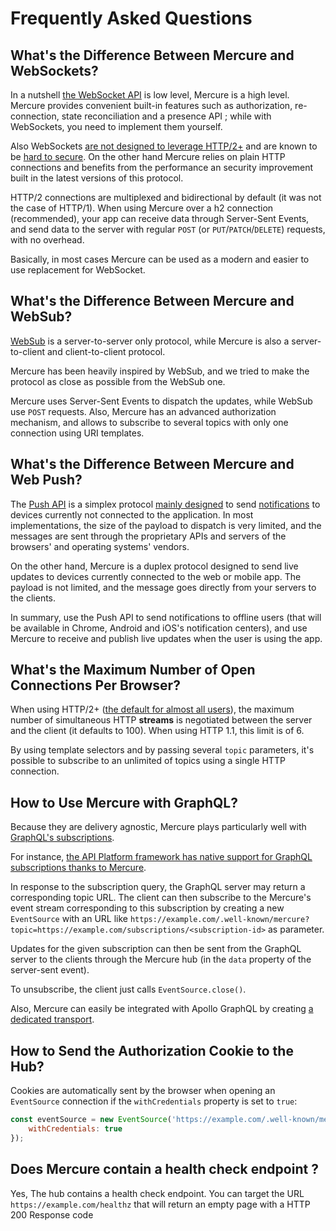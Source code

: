 # Frequently Asked Questions

## What's the Difference Between Mercure and WebSockets?

In a nutshell [the WebSocket API](https://developer.mozilla.org/en-US/docs/Web/API/WebSockets_API) is low level, Mercure is a high level.
Mercure provides convenient built-in features such as authorization, re-connection, state reconciliation and a presence API ; while with WebSockets, you need to implement them yourself.

Also WebSockets [are not designed to leverage HTTP/2+](https://www.infoq.com/articles/websocket-and-http2-coexist) and are known to be [hard to secure](https://gravitational.com/blog/kubernetes-websocket-upgrade-security-vulnerability/). On the other hand Mercure relies on plain HTTP connections and benefits from the performance an security improvement built in the latest versions of this protocol.

HTTP/2 connections are multiplexed and bidirectional by default (it was not the case of HTTP/1).
When using Mercure over a h2 connection (recommended), your app can receive data through Server-Sent Events, and send data to the server with regular `POST` (or `PUT`/`PATCH`/`DELETE`) requests, with no overhead.

Basically, in most cases Mercure can be used as a modern and easier to use replacement for WebSocket.

## What's the Difference Between Mercure and WebSub?

[WebSub](https://www.w3.org/TR/websub/) is a server-to-server only protocol, while Mercure is also a server-to-client and client-to-client protocol.

Mercure has been heavily inspired by WebSub, and we tried to make the protocol as close as possible from the WebSub one.

Mercure uses Server-Sent Events to dispatch the updates, while WebSub use `POST` requests. Also, Mercure has an advanced authorization mechanism, and allows to subscribe to several topics with only one connection using URI templates.

## What's the Difference Between Mercure and Web Push?

The [Push API](https://developer.mozilla.org/en-US/docs/Web/API/Push_API) is a simplex protocol [mainly designed](https://developers.google.com/web/fundamentals/push-notifications/) to send [notifications](https://developer.mozilla.org/en-US/docs/Web/API/Notifications_API) to devices currently not connected to the application.
In most implementations, the size of the payload to dispatch is very limited, and the messages are sent through the proprietary APIs and servers of the browsers' and operating systems' vendors.

On the other hand, Mercure is a duplex protocol designed to send live updates to devices currently connected to the web or mobile app. The payload is not limited, and the message goes directly from your servers to the clients.

In summary, use the Push API to send notifications to offline users (that will be available in Chrome, Android and iOS's notification centers), and use Mercure to receive and publish live updates when the user is using the app.

## What's the Maximum Number of Open Connections Per Browser?

When using HTTP/2+ ([the default for almost all users](https://caniuse.com/#feat=http2)), the maximum number of simultaneous HTTP **streams** is negotiated between the server and the client (it defaults to 100).
When using HTTP 1.1, this limit is of 6.

By using template selectors and by passing several `topic` parameters, it's possible to subscribe to an unlimited of topics using a single HTTP connection.

## How to Use Mercure with GraphQL?

Because they are delivery agnostic, Mercure plays particularly well with [GraphQL's subscriptions](https://facebook.github.io/graphql/draft/#sec-Subscription).

For instance, [the API Platform framework has native support for GraphQL subscriptions thanks to Mercure](https://api-platform.com/docs/master/core/graphql/#subscriptions).

In response to the subscription query, the GraphQL server may return a corresponding topic URL.
The client can then subscribe to the Mercure's event stream corresponding to this subscription by creating a new `EventSource` with an URL like `https://example.com/.well-known/mercure?topic=https://example.com/subscriptions/<subscription-id>` as parameter.

Updates for the given subscription can then be sent from the GraphQL server to the clients through the Mercure hub (in the `data` property of the server-sent event).

To unsubscribe, the client just calls `EventSource.close()`.

Also, Mercure can easily be integrated with Apollo GraphQL by creating [a dedicated transport](https://github.com/apollographql/graphql-subscriptions).

## How to Send the Authorization Cookie to the Hub?

Cookies are automatically sent by the browser when opening an `EventSource` connection if the `withCredentials` property is set to `true`:

```javascript
const eventSource = new EventSource('https://example.com/.well-known/mercure?topic=foo', {
    withCredentials: true
});
```

## Does Mercure contain a health check endpoint ?

Yes, The hub contains a health check endpoint. You can target the URL `https://example.com/healthz` that will return an empty page with a HTTP 200 Response code
